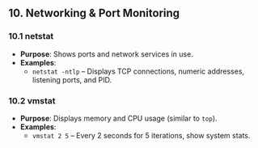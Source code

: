 
## 10. Networking & Port Monitoring

### 10.1 **netstat**
- **Purpose**: Shows ports and network services in use.  
- **Examples**:  
  - `netstat -ntlp` – Displays TCP connections, numeric addresses, listening ports, and PID.

### 10.2 **vmstat**
- **Purpose**: Displays memory and CPU usage (similar to `top`).  
- **Examples**:  
  - `vmstat 2 5` – Every 2 seconds for 5 iterations, show system stats.
